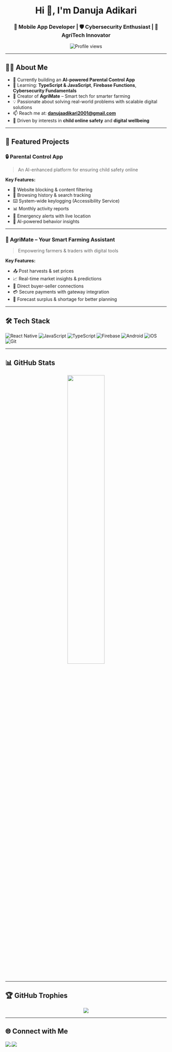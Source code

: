 <h1 align="center">Hi 👋, I'm Danuja Adikari</h1>
<h3 align="center">🚀 Mobile App Developer | 🛡️ Cybersecurity Enthusiast | 🌱 AgriTech Innovator</h3>

<p align="center">
  <img src="https://komarev.com/ghpvc/?username=danujaadikari&label=Profile%20views&color=0e75b6&style=flat" alt="Profile views" />
</p>

---

## 🧑‍💻 About Me

- 🔭 Currently building an **AI-powered Parental Control App**  
- 🌱 Learning: **TypeScript & JavaScript**, **Firebase Functions**, **Cybersecurity Fundamentals**  
- 🌾 Creator of **AgriMate** – Smart tech for smarter farming  
- 💡 Passionate about solving real-world problems with scalable digital solutions  
- 📫 Reach me at: **danujaadikari2001@gmail.com**  
- 🧠 Driven by interests in **child online safety** and **digital wellbeing**

---

## 🚀 Featured Projects

### 🔒 Parental Control App
> An AI-enhanced platform for ensuring child safety online

**Key Features:**
- 🚫 Website blocking & content filtering  
- 🧭 Browsing history & search tracking  
- ⌨️ System-wide keylogging (Accessibility Service)  
- 📊 Monthly activity reports  
- 🚨 Emergency alerts with live location  
- 🧠 AI-powered behavior insights

---

### 🌿 AgriMate – Your Smart Farming Assistant
> Empowering farmers & traders with digital tools

**Key Features:**
- 📤 Post harvests & set prices  
- 📈 Real-time market insights & predictions  
- 🤝 Direct buyer-seller connections  
- 💳 Secure payments with gateway integration  
- 🔄 Forecast surplus & shortage for better planning

---

## 🛠️ Tech Stack

![React Native](https://img.shields.io/badge/-React%20Native-61DAFB?style=flat&logo=react&logoColor=white)
![JavaScript](https://img.shields.io/badge/-JavaScript-F7DF1E?style=flat&logo=javascript&logoColor=black)
![TypeScript](https://img.shields.io/badge/-TypeScript-3178C6?style=flat&logo=typescript&logoColor=white)
![Firebase](https://img.shields.io/badge/-Firebase-FFCA28?style=flat&logo=firebase&logoColor=white)
![Android](https://img.shields.io/badge/-Android-3DDC84?style=flat&logo=android&logoColor=white)
![iOS](https://img.shields.io/badge/-iOS-000000?style=flat&logo=apple&logoColor=white)
![Git](https://img.shields.io/badge/-Git-F05032?style=flat&logo=git&logoColor=white)

---

## 📊 GitHub Stats

<p align="center">
  <img src="https://github-readme-stats.vercel.app/api?username=danujaadikari&show_icons=true&theme=tokyonight" width="48%" />
</p>

---

## 🏆 GitHub Trophies

<p align="center">
  <img src="https://github-profile-trophy.vercel.app/?username=danujaadikari&theme=algolia&no-frame=true&row=1&column=7" />
</p>

---

## 🌐 Connect with Me

<p align="left">
  <a href="https://linkedin.com/in/danuja-adikari" target="_blank">
    <img align="center" src="https://img.shields.io/badge/-LinkedIn-blue?style=flat&logo=linkedin" />
  </a>
  <a href="mailto:danujaadikari2001@gmail.com" target="_blank">
    <img align="center" src="https://img.shields.io/badge/-Email-red?style=flat&logo=gmail&logoColor=white" />
  </a>
</p>
